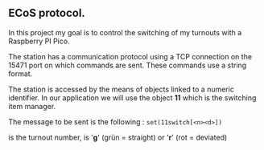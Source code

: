 ## ECoS protocol.

In this project my goal is to control the switching of my turnouts with a Raspberry PI Pico.

The station has a communication protocol using a TCP connection on the 15471 port on which commands are sent. These commands use a string format.

The station is accessed by the means of objects linked to a numeric identifier. In our application we will use the object **11** which is the switching item manager.

The message to be sent is the following : `set(11switch[<n><d>])`

<n> is the turnout number, <d> is '**g**' (grün = straight) or '**r**' (rot = deviated)
